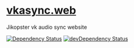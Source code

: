 # [vkasync.web](http://vkasync.jikopster.org)
Jikopster vk audio sync website

[![Dependency Status](https://david-dm.org/Jikopster/vkasync.web.svg)](https://david-dm.org/Jikopster/vkasync.web)
[![devDependency Status](https://david-dm.org/Jikopster/vkasync.web/dev-status.svg)](https://david-dm.org/Jikopster/vkasync.web#info=devDependencies)
